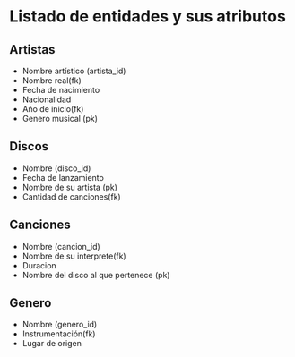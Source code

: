 # Listado de entidades y sus atributos

## Artistas 
- Nombre artístico (artista_id)
- Nombre real(fk)
- Fecha de nacimiento
- Nacionalidad
- Año de inicio(fk)
- Genero musical (pk)

## Discos
- Nombre (disco_id)
- Fecha de lanzamiento
- Nombre de su artista (pk)
- Cantidad de canciones(fk)

## Canciones
- Nombre (cancion_id)
- Nombre de su interprete(fk)
- Duracion
- Nombre del disco al que pertenece (pk)

## Genero
- Nombre (genero_id)
- Instrumentación(fk)
- Lugar de origen